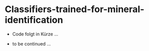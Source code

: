 # Classifiers-trained-for-mineral-identification


- Code folgt in Kürze ... 

- to be continued ...
